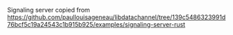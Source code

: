 Signaling server copied from https://github.com/paullouisageneau/libdatachannel/tree/139c5486323991d76bcf5c19a24543c1b915b925/examples/signaling-server-rust
